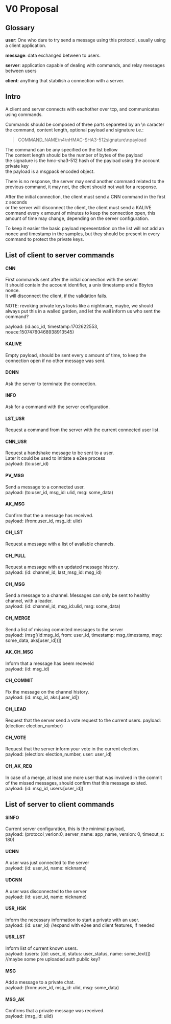 # V0 Proposal

## Glossary

**user**: One who dare to try send a message using this
protocol, usually using a client application.

**message**: data exchanged between to users.

**server**: application capable of dealing with commands,
and relay messages between users

**client**: anything that stabilish a connection with a server.

## Intro

A client and server connects with eachother over tcp, and 
communicates using commands.

Commands should be composed of three parts separeted by an \n caracter 
the command, content length, optional payload and signature i.e.:  

> COMMAND_NAME\n4\nHMAC-SHA3-512signature\npayload 

The command can be any specified on the list bellow  
The content length should be the number of bytes of the payload  
the signature is the hmc-sha3-512 hash of the payload using the account private key  
the payload is a msgpack encoded object.

There is no response, the server may send another command related 
to the previous command, it may not, the client should not wait for 
a response.

After the initial connection, the client must send a CNN command in the first z seconds  
or the server will disconnect the client, the client must send a KALIVE command every x amount of minutes 
to keep the connection open, this amount of time may change, depending on the server configuration.

To keep it easier the basic payload representation on the list
will not add an nonce and timestamp in the samples,
but they should be present in every command to protect
the private keys.

## List of client to server commands

#### CNN

First commands sent after the initial connection with the server  
It should contain the account identifier, a unix timestamp and a 8bytes nonce.  
It will disconnect the client, if the validation fails.  

NOTE: revoking private keys looks like a nightmare, maybe, we should always put this 
in a walled garden, and let the wall inform us who sent the command?

payload: (id:acc_id, timestamp:1702622553, nouce:15074760468938913545)

#### KALIVE

Empty payload, should be sent every x amount of time, to keep the connection open 
if no other message was sent.

#### DCNN

Ask the server to terminate the connection.

#### INFO

Ask for a command with the server configuration.

#### LST_USR

Request a command from the server with the current connected user list.

#### CNN_USR

Request a handshake message to be sent to a user.  
Later it could be used to initiate a e2ee process  
payload: (to:user_id)

#### PV_MSG

Send a message to a connected user.  
payload: (to:user_id, msg_id: ulid,  msg: some_data)

#### AK_MSG

Confirm that the a message has received.  
payload: (from:user_id, msg_id: ulid)

#### CH_LST

Request a message with a list of available channels.  

#### CH_PULL

Request a message with an updated message history.  
payload: (id: channel_id, last_msg_id: msg_id)

#### CH_MSG

Send a message to a channel.
Messages can only be sent to healthy channel, with a leader.  
payload: (id: channel_id, msg_id:ulid, msg: some_data)

#### CH_MERGE

Send a list of missing commited messages to the server  
payload: (msg[(id:msg_id, from: user_id, timestamp: msg_timestamp, msg: some_data, aks[user_id])])

#### AK_CH_MSG
Inform that a message has beem receveid  
payload: (id: msg_id)

#### CH_COMMIT

Fix the message on the channel history.  
payload: (id: msg_id, aks:[user_id])

#### CH_LEAD

Request that the server send a vote request to the current users.
payload: (election: election_number)

#### CH_VOTE

Request that the server inform your vote in the current election.  
payload: (election: election_number, user: user_id)

#### CH_AK_REQ

In case of a merge, at least one more user 
that was involved in the commit of the missed messages,
should confirm that this message existed.
payload: (id: msg_id, users:[user_id])


## List of server to client commands

#### SINFO

Current server configuration, this is the minimal payload,   
payload: (protocol_verion:0, server_name: app_name, version: 0, timeout_s: 180)

#### UCNN

A user was just connected to the server  
payload: (id: user_id, name: nickname)

#### UDCNN

A user was disconnected to the server  
payload: (id: user_id, name: nickname)

#### USR_HSK

Inform the necessary information to start a private with an user.  
payload: (id: user_id) //expand with e2ee and client features, if needed

#### USR_LST

Inform list of current known users.    
payload: (users: [(id: user_id, status: user_status, name: some_text)]) //maybe some pre uploaded auth public key?

#### MSG

Add a message to a private chat.  
payload: (from:user_id, msg_id: ulid, msg: some_data)

#### MSG_AK
Confirms that a private message was received.  
payload: (msg_id: ulid)
<!-- 
#### LST_CH

Inform list of current known channels.  


#### CH_PULL

Request a message with an updated message history.  
payload: (id: channel_id, last_msg_id: msg_id)

#### CH_MSG

Send a message to a channel.
Messages can only be sent to healthy channel, with a leader.  
payload: (id: channel_id, msg_id:ulid, msg: some_data)

#### CH_MERGE

Send a list of missing commited messages to the server  
payload: (msg[(id:msg_id, from: user_id, timestamp: msg_timestamp, msg: some_data, aks[user_id])])

#### AK_CH_MSG
Inform that a message has beem receveid  
payload: (id: msg_id)

#### CH_COMMIT

Fix the message on the channel history.  
payload: (id: msg_id, aks:[user_id])

#### CH_LEAD

Request that the server send a vote request to the current users.
payload: (election: election_number)

#### CH_VOTE

Request that the server inform your vote in the current election.  
payload: (election: election_number, user: user_id)

#### CH_AK_REQ

In case of a merge, at least one more user 
that was involved in the commit of the missed messages,
should confirm that this message existed.
payload: (id: msg_id, users:[user_id]) -->